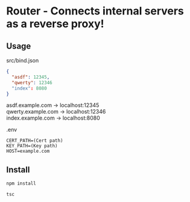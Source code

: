 # Router - Connects internal servers as a reverse proxy!

## Usage

src/bind.json

```json
{
  "asdf": 12345,
  "qwerty": 12346
  "index": 8080
}
```

asdf.example.com -> localhost:12345  
qwerty.example.com -> localhost:12346  
index.example.com -> localhost:8080

.env

```
CERT_PATH=(Cert path)
KEY_PATH=(Key path)
HOST=example.com
```

## Install

```bash
npm install

tsc
```
